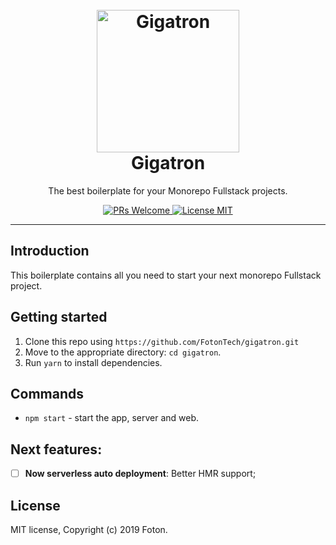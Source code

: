 <h1 align="center">
<br>
  <a href="https://github.com/leonardomso/react-bolt"><img src="https://i1.wp.com/static.vectorcharacters.net/uploads/2016/12/Vector_Robot_1.png" alt="Gigatron" width=228"></a>
<br>
Gigatron
</h1>

<p align="center">The best boilerplate for your Monorepo Fullstack projects.</p>

<p align="center">
  <a href="http://makeapullrequest.com">
    <img src="https://img.shields.io/badge/PRs-welcome-brightgreen.svg?style=flat-square" alt="PRs Welcome">
  </a>
  <a href="https://opensource.org/licenses/MIT">
    <img src="https://img.shields.io/badge/license-MIT-blue.svg?style=flat-square" alt="License MIT">
  </a>
</p>

<hr />

## Introduction

This boilerplate contains all you need to start your next monorepo Fullstack project.


## Getting started

1. Clone this repo using `https://github.com/FotonTech/gigatron.git`
2. Move to the appropriate directory: `cd gigatron`.<br />
3. Run `yarn` to install dependencies.<br />

## Commands

- `npm start` - start the app, server and web.


## Next features:

- [ ] **Now serverless auto deployment**: Better HMR support;


## License

MIT license, Copyright (c) 2019 Foton.
